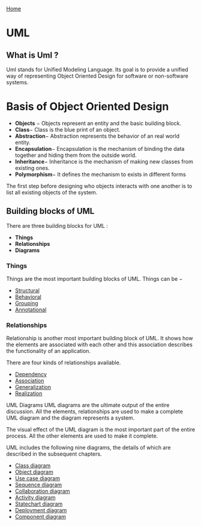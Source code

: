 [Home](../index.md)

# UML

## What is Uml ?

Uml stands for Unified Modeling Language. Its goal is to provide a unified
way of representing Object Oriented Design for software or non-software systems.

# Basis of Object Oriented Design

+ **Objects** − Objects represent an entity and the basic building block.
+ **Class**− Class is the blue print of an object.
+ **Abstraction**− Abstraction represents the behavior of an real world entity.
+ **Encapsulation**− Encapsulation is the mechanism of binding the data together and hiding them from the outside world.
+ **Inheritance**− Inheritance is the mechanism of making new classes from existing ones.
+ **Polymorphism**− It defines the mechanism to exists in different forms

The first step before designing who objects interacts with one another is to 
list all existing objects of the system.

## Building blocks of UML

There are three building blocks for UML :

+ **Things**
+ **Relationships**
+ **Diagrams**

### Things

Things are the most important building blocks of UML. Things can be −

+ [Structural](./structural_things.md)
+ [Behavioral](./behavioral_things.md)
+ [Grouping](./grouping_things.md)
+ [Annotational](./annotational_things.md)

### Relationships

Relationship is another most important building block of UML. It shows how the elements are associated with each other and this association describes the functionality of an application.

There are four kinds of relationships available.

+ [Dependency](./dependency_relationship.md)
+ [Association](./association_relationship.md)
+ [Generalization](./generalization_relationship.md)
+ [Realization](./realization_relationship.md)

UML Diagrams
UML diagrams are the ultimate output of the entire discussion. All the elements, relationships are used to make a complete UML diagram and the diagram represents a system.

The visual effect of the UML diagram is the most important part of the entire process. All the other elements are used to make it complete.

UML includes the following nine diagrams, the details of which are described in the subsequent chapters.

+ [Class diagram](./diagrams/class.md)
+ [Object diagram ](./diagrams/object.md)
+ [Use case diagram ](./diagrams/use_case.md)
+ [Sequence diagram ](./diagrams/sequence.md)
+ [Collaboration diagram ](./diagrams/collaboration.md)
+ [Activity diagram ](./diagrams/activity.md)
+ [Statechart diagram ](./diagrams/statechart.md)
+ [Deployment diagram ](./diagrams/deployment.md)
+ [Component diagram ](./diagrams/component.md)
